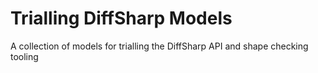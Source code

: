 # Trialling DiffSharp Models

A collection of models for trialling the DiffSharp API and shape checking tooling
